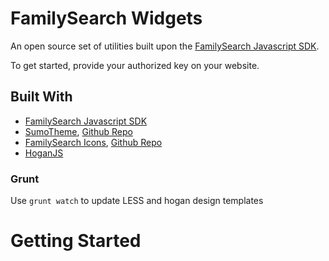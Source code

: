 FamilySearch Widgets
========

An open source set of utilities built upon the [FamilySearch Javascript SDK](https://github.com/rootsdev/familysearch-javascript-sdk). 

To get started, provide your authorized key on your website.

## Built With
* [FamilySearch Javascript SDK](https://github.com/rootsdev/familysearch-javascript-sdk)
* [SumoTheme](http://rootsdev.org/SumoTheme/),  [Github Repo](https://github.com/rootsdev/SumoTheme)
* [FamilySearch Icons](http://rootsdev.org/familysearch-icons),  [Github Repo](https://github.com/rootsdev/familysearch-icons)
* [HoganJS](http://twitter.github.io/hogan.js/)

### Grunt
Use `grunt watch` to update LESS and hogan design templates

# Getting Started

